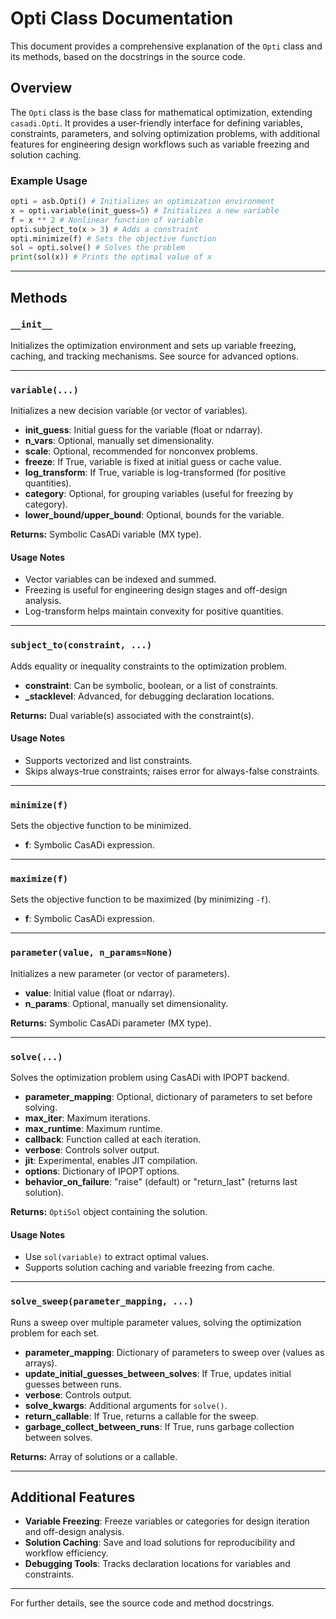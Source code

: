 # Opti Class Documentation

This document provides a comprehensive explanation of the `Opti` class and its methods, based on the docstrings in the source code.

## Overview

The `Opti` class is the base class for mathematical optimization, extending `casadi.Opti`. It provides a user-friendly interface for defining variables, constraints, parameters, and solving optimization problems, with additional features for engineering design workflows such as variable freezing and solution caching.

### Example Usage
```python
opti = asb.Opti() # Initializes an optimization environment
x = opti.variable(init_guess=5) # Initializes a new variable
f = x ** 2 # Nonlinear function of variable
opti.subject_to(x > 3) # Adds a constraint
opti.minimize(f) # Sets the objective function
sol = opti.solve() # Solves the problem
print(sol(x)) # Prints the optimal value of x
```

---

## Methods

### `__init__`
Initializes the optimization environment and sets up variable freezing, caching, and tracking mechanisms. See source for advanced options.

---

### `variable(...)`
Initializes a new decision variable (or vector of variables).
- **init_guess**: Initial guess for the variable (float or ndarray).
- **n_vars**: Optional, manually set dimensionality.
- **scale**: Optional, recommended for nonconvex problems.
- **freeze**: If True, variable is fixed at initial guess or cache value.
- **log_transform**: If True, variable is log-transformed (for positive quantities).
- **category**: Optional, for grouping variables (useful for freezing by category).
- **lower_bound/upper_bound**: Optional, bounds for the variable.

**Returns:** Symbolic CasADi variable (MX type).

#### Usage Notes
- Vector variables can be indexed and summed.
- Freezing is useful for engineering design stages and off-design analysis.
- Log-transform helps maintain convexity for positive quantities.

---

### `subject_to(constraint, ...)`
Adds equality or inequality constraints to the optimization problem.
- **constraint**: Can be symbolic, boolean, or a list of constraints.
- **_stacklevel**: Advanced, for debugging declaration locations.

**Returns:** Dual variable(s) associated with the constraint(s).

#### Usage Notes
- Supports vectorized and list constraints.
- Skips always-true constraints; raises error for always-false constraints.

---

### `minimize(f)`
Sets the objective function to be minimized.
- **f**: Symbolic CasADi expression.

---

### `maximize(f)`
Sets the objective function to be maximized (by minimizing `-f`).
- **f**: Symbolic CasADi expression.

---

### `parameter(value, n_params=None)`
Initializes a new parameter (or vector of parameters).
- **value**: Initial value (float or ndarray).
- **n_params**: Optional, manually set dimensionality.

**Returns:** Symbolic CasADi parameter (MX type).

---

### `solve(...)`
Solves the optimization problem using CasADi with IPOPT backend.
- **parameter_mapping**: Optional, dictionary of parameters to set before solving.
- **max_iter**: Maximum iterations.
- **max_runtime**: Maximum runtime.
- **callback**: Function called at each iteration.
- **verbose**: Controls solver output.
- **jit**: Experimental, enables JIT compilation.
- **options**: Dictionary of IPOPT options.
- **behavior_on_failure**: "raise" (default) or "return_last" (returns last solution).

**Returns:** `OptiSol` object containing the solution.

#### Usage Notes
- Use `sol(variable)` to extract optimal values.
- Supports solution caching and variable freezing from cache.

---

### `solve_sweep(parameter_mapping, ...)`
Runs a sweep over multiple parameter values, solving the optimization problem for each set.
- **parameter_mapping**: Dictionary of parameters to sweep over (values as arrays).
- **update_initial_guesses_between_solves**: If True, updates initial guesses between runs.
- **verbose**: Controls output.
- **solve_kwargs**: Additional arguments for `solve()`.
- **return_callable**: If True, returns a callable for the sweep.
- **garbage_collect_between_runs**: If True, runs garbage collection between solves.

**Returns:** Array of solutions or a callable.

---

## Additional Features
- **Variable Freezing**: Freeze variables or categories for design iteration and off-design analysis.
- **Solution Caching**: Save and load solutions for reproducibility and workflow efficiency.
- **Debugging Tools**: Tracks declaration locations for variables and constraints.

---

For further details, see the source code and method docstrings.
